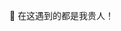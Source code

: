 👀 在这遇到的都是我贵人！

<!---
xiaoheibai001/xiaoheibai001 is a ✨ special ✨ repository because its `README.md` (this file) appears on your GitHub profile.
You can click the Preview link to take a look at your changes.
--->
